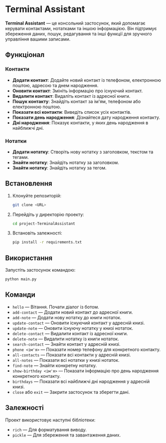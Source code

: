 # Terminal Assistant

**Terminal Assistant** — це консольний застосунок, який допомагає керувати контактами, нотатками та іншою інформацією. Він підтримує збереження даних, пошук, редагування та інші функції для зручного управління вашими записами.

## Функціонал

### Контакти
- **Додати контакт**: Додайте новий контакт із телефоном, електронною поштою, адресою та днем народження.
- **Оновити контакт**: Змініть інформацію про існуючий контакт.
- **Видалити контакт**: Видаліть контакт із адресної книги.
- **Пошук контакту**: Знайдіть контакт за ім'ям, телефоном або електронною поштою.
- **Показати всі контакти**: Виведіть список усіх контактів.
- **Показати день народження**: Дізнайтеся дату народження контакту.
- **Дні народження**: Показує контакти, у яких день народження в найближчі дні.

### Нотатки
- **Додати нотатку**: Створіть нову нотатку з заголовком, текстом та тегами.
- **Знайти нотатку**: Знайдіть нотатку за заголовком.
- **Знайти нотатку**: Знайдіть нотатку за тегом.

## Встановлення

1. Клонуйте репозиторій:
    ```bash
    git clone <URL>
    ```

2. Перейдіть у директорію проекту:
    ```bash
    cd project-TerminalAssistant
    ```

3. Встановіть залежності:
    ```bash
    pip install -r requirements.txt
    ```

## Використання
Запустіть застосунок командою:

```bash
python main.py
```

## Команди

- `hello` — Вітання. Почати діалог із ботом.
- `add-contact` — Додати новий контакт до адресної книги.
- `add-note` — Додати нову нотатку до книги нотаток.
- `update-contact` — Оновити існуючий контакт у адресній книзі.
- `update-note` — Оновити існуючу нотатку у книзі нотаток.
- `delete-contact` — Видалити контакт із адресної книги.
- `delete-note` — Видалити нотатку із книги нотаток.
- `search-contact` — Знайти контакт у адресній книзі.
- `phone <ім'я>` — Показати номер телефону для конкретного контакту.
- `all-contacts` — Показати всі контакти у адресній книзі.
- `all-notes` — Показати всі нотатки у книзі нотаток.
- `find-note` — Знайти конкретну нотатку.
- `show-birthday <ім'я>` — Показати інформацію про день народження конкретного контакту.
- `birthdays` — Показати всі найближчі дні народження у адресній книзі.
- `close` або `exit` — Закрити застосунок та зберегти дані.


## Залежності

Проект використовує наступні бібліотеки:

- `rich` — Для форматування виводу.
- `pickle` — Для збереження та завантаження даних.
